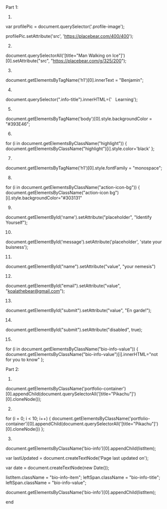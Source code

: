 Part 1:

1)
var profilePic = document.querySelector('.profile-image');

profilePic.setAttribute('src', 'https://placebear.com/400/400');


2)
document.querySelectorAll('[title="Man Walking on Ice"]')[0].setAttribute("src", "https://placebear.com/g/325/200");

3)
document.getElementsByTagName('h1')[0].innerText = "Benjamin";

4)
document.querySelector(".info-title").innerHTML=('<i class="icon-book"></i> &nbsp; Learning');

5)
document.getElementsByTagName('body')[0].style.backgroundColor = "#393E46";

6)
for (i in document.getElementsByClassName("highlight")) { document.getElementsByClassName("highlight")[i].style.color='black' };

7)
document.getElementsByTagName('h1')[0].style.fontFamily = "monospace";

8)
for (i in document.getElementsByClassName("action-icon-bg")) { document.getElementsByClassName("action-icon bg")[i].style.backgroundColor="#303131"


9)
document.getElementById('name').setAttribute("placeholder", "Identify Yourself");

10)
document.getElementById('message').setAttribute('placeholder', 'state your buisness');

11)
document.getElementById("name").setAttribute("value", "your nemesis")

12)
document.getElementById("email").setAttribute("value", "koalathebear@gmail.com");

13)
document.getElementById("submit").setAttribute("value", "En garde!");

14)
document.getElementById("submit").setAttribute("disabled", true);

15)
for (i in document.getElementsByClassName("bio-info-value")) { document.getElementsByClassName("bio-info-value")[i].innerHTML="not for you to know" };

Part 2:

1)
document.getElementsByClassName('portfolio-container')[0].appendChild(document.querySelectorAll('[title="Pikachu"]')[0].cloneNode());

2)
for (i = 0; i < 10; i++) { document.getElementsByClassName('portfolio-container')[0].appendChild(document.querySelectorAll('[title="Pikachu"]')[0].cloneNode()) };

3)
document.getElementsByClassName('bio-info')[0].appendChild(listItem);

var lastUpdated = document.createTextNode('Page last updated on');

var date = document.createTextNode(new Date());

listItem.className = "bio-info-item"; leftSpan.className = "bio-info-title"; leftSpan.className = "bio-info-value";

document.getElementsByClassName('bio-info')[0].appendChild(listItem);

















end
